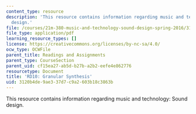 ```yaml
---
content_type: resource
description: 'This resource contains information regarding music and technology: Sound
  design.'
file: /courses/21m-380-music-and-technology-sound-design-spring-2016/3120b4de9ae337d7c9a2603b18c3863b_MIT21M_380S16_assn_rd10.pdf
file_type: application/pdf
learning_resource_types: []
license: https://creativecommons.org/licenses/by-nc-sa/4.0/
ocw_type: OCWFile
parent_title: Readings and Assignments
parent_type: CourseSection
parent_uid: cf15ea27-ab5d-b27b-a2b2-eefe4e862776
resourcetype: Document
title: 'RD10: Granular Synthesis'
uid: 3120b4de-9ae3-37d7-c9a2-603b18c3863b
---
```

This resource contains information regarding music and technology: Sound design.